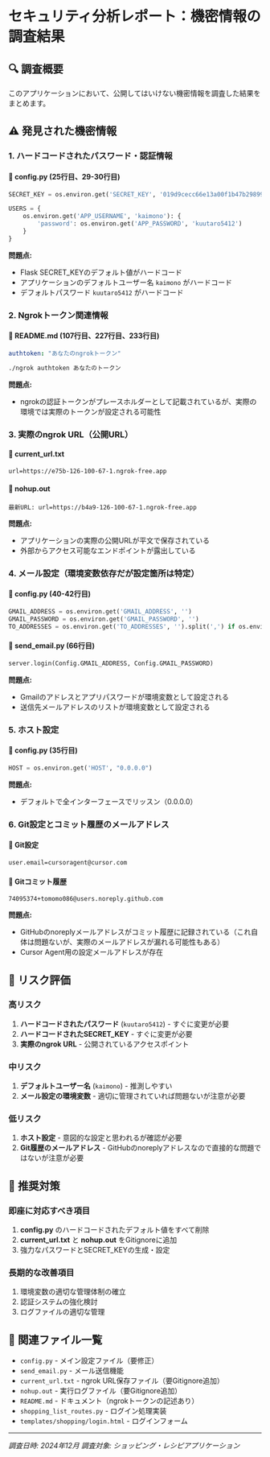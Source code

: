 # セキュリティ分析レポート：機密情報の調査結果

## 🔍 調査概要
このアプリケーションにおいて、公開してはいけない機密情報を調査した結果をまとめます。

## ⚠️ 発見された機密情報

### 1. ハードコードされたパスワード・認証情報

#### 📍 config.py (25行目、29-30行目)
```python
SECRET_KEY = os.environ.get('SECRET_KEY', '019d9cecc66e13a00f1b47b298995dbd')

USERS = {
    os.environ.get('APP_USERNAME', 'kaimono'): {
        'password': os.environ.get('APP_PASSWORD', 'kuutaro5412')
    }
}
```

**問題点:**
- Flask SECRET_KEYのデフォルト値がハードコード
- アプリケーションのデフォルトユーザー名 `kaimono` がハードコード
- デフォルトパスワード `kuutaro5412` がハードコード

### 2. Ngrokトークン関連情報

#### 📍 README.md (107行目、227行目、233行目)
```yaml
authtoken: "あなたのngrokトークン"
```
```bash
./ngrok authtoken あなたのトークン
```

**問題点:**
- ngrokの認証トークンがプレースホルダーとして記載されているが、実際の環境では実際のトークンが設定される可能性

### 3. 実際のngrok URL（公開URL）

#### 📍 current_url.txt
```
url=https://e75b-126-100-67-1.ngrok-free.app
```

#### 📍 nohup.out
```
最新URL: url=https://b4a9-126-100-67-1.ngrok-free.app
```

**問題点:**
- アプリケーションの実際の公開URLが平文で保存されている
- 外部からアクセス可能なエンドポイントが露出している

### 4. メール設定（環境変数依存だが設定箇所は特定）

#### 📍 config.py (40-42行目)
```python
GMAIL_ADDRESS = os.environ.get('GMAIL_ADDRESS', '')
GMAIL_PASSWORD = os.environ.get('GMAIL_PASSWORD', '')
TO_ADDRESSES = os.environ.get('TO_ADDRESSES', '').split(',') if os.environ.get('TO_ADDRESSES') else []
```

#### 📍 send_email.py (66行目)
```python
server.login(Config.GMAIL_ADDRESS, Config.GMAIL_PASSWORD)
```

**問題点:**
- Gmailのアドレスとアプリパスワードが環境変数として設定される
- 送信先メールアドレスのリストが環境変数として設定される

### 5. ホスト設定

#### 📍 config.py (35行目)
```python
HOST = os.environ.get('HOST', "0.0.0.0")
```

**問題点:**
- デフォルトで全インターフェースでリッスン（0.0.0.0）

### 6. Git設定とコミット履歴のメールアドレス

#### 📍 Git設定
```
user.email=cursoragent@cursor.com
```

#### 📍 Gitコミット履歴
```
74095374+tomomo086@users.noreply.github.com
```

**問題点:**
- GitHubのnoreplyメールアドレスがコミット履歴に記録されている（これ自体は問題ないが、実際のメールアドレスが漏れる可能性もある）
- Cursor Agent用の設定メールアドレスが存在

## 🚨 リスク評価

### 高リスク
1. **ハードコードされたパスワード** (`kuutaro5412`) - すぐに変更が必要
2. **ハードコードされたSECRET_KEY** - すぐに変更が必要
3. **実際のngrok URL** - 公開されているアクセスポイント

### 中リスク
1. **デフォルトユーザー名** (`kaimono`) - 推測しやすい
2. **メール設定の環境変数** - 適切に管理されていれば問題ないが注意が必要

### 低リスク
1. **ホスト設定** - 意図的な設定と思われるが確認が必要
2. **Git履歴のメールアドレス** - GitHubのnoreplyアドレスなので直接的な問題ではないが注意が必要

## 📝 推奨対策

### 即座に対応すべき項目
1. **config.py** のハードコードされたデフォルト値をすべて削除
2. **current_url.txt** と **nohup.out** をGitignoreに追加
3. 強力なパスワードとSECRET_KEYの生成・設定

### 長期的な改善項目
1. 環境変数の適切な管理体制の確立
2. 認証システムの強化検討
3. ログファイルの適切な管理

## 📂 関連ファイル一覧
- `config.py` - メイン設定ファイル（要修正）
- `send_email.py` - メール送信機能
- `current_url.txt` - ngrok URL保存ファイル（要Gitignore追加）
- `nohup.out` - 実行ログファイル（要Gitignore追加）
- `README.md` - ドキュメント（ngrokトークンの記述あり）
- `shopping_list_routes.py` - ログイン処理実装
- `templates/shopping/login.html` - ログインフォーム

---
*調査日時: 2024年12月*
*調査対象: ショッピング・レシピアプリケーション*